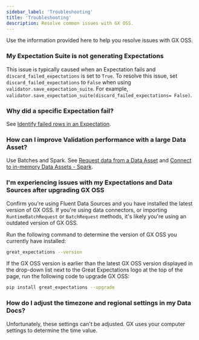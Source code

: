 ```yaml
---
sidebar_label: 'Troubleshooting'
title: 'Troubleshooting'
description: Resolve common issues with GX OSS.
---
```


Use the information provided here to help you resolve issues with GX OSS.

### My Expectation Suite is not generating Expectations

This issue is typically caused when an Expectation fails and `discard_failed_expectations` is set to `True`. To resolve this issue, set `discard_failed_expectations` to `False` when using `validator.save_expectation_suite`. For example, `validator.save_expectation_suite(discard_failed_expectations= False)`.

### Why did a specific Expectation fail?

See [Identify failed rows in an Expectation](./guides/expectations/advanced/identify_failed_rows_expectations.md). 

### How can I improve Validation performance with a large Data Asset?

Use Batches and Spark. See [Request data from a Data Asset](./guides/connecting_to_your_data/fluent/batch_requests/how_to_request_data_from_a_data_asset.md) and [Connect to in-memory Data Assets - Spark](./guides/connecting_to_your_data/fluent/in_memory/connect_in_memory_data.md). 

### I'm experiencing issues with my Expectations and Data Sources after upgrading GX OSS

Confirm you're using Fluent Data Sources and you have installed the latest version of GX OSS. If you're using data connectors, or importing `RuntimeBatchRequest` or `BatchRequest` methods, it's likely you're using an outdated version of GX OSS. 

Run the following command to determine the version of GX OSS you currently have installed:


```bash title="Terminal input"
great_expectations --version
```

If the GX OSS version is earlier than the latest GX OSS version displayed in the drop-down list next to the Great Expectations logo at the top of the page, run the following code to upgrade GX OSS:

```bash title="Terminal input"
pip install great_expectations --upgrade
```

### How do I adjust the timezone and regional settings in my Data Docs?

Unfortunately, these settings can't be adjusted. GX uses your computer settings to determine the time value.

